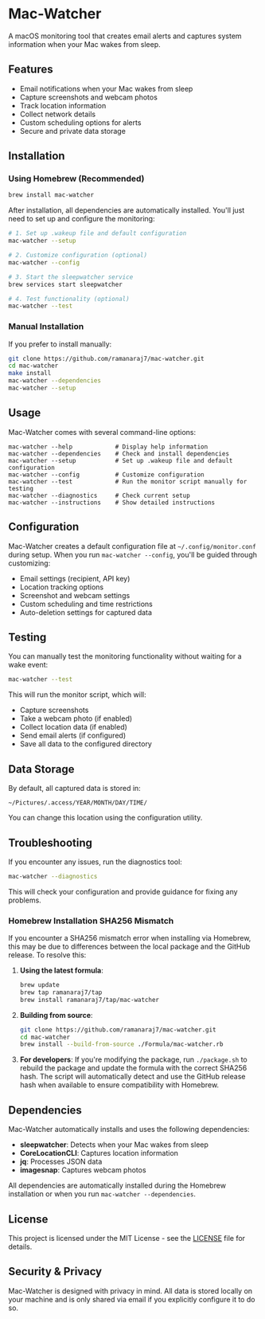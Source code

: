 # Mac-Watcher

A macOS monitoring tool that creates email alerts and captures system information when your Mac wakes from sleep.

## Features

- Email notifications when your Mac wakes from sleep
- Capture screenshots and webcam photos
- Track location information
- Collect network details
- Custom scheduling options for alerts
- Secure and private data storage

## Installation

### Using Homebrew (Recommended)

```bash
brew install mac-watcher
```

After installation, all dependencies are automatically installed. You'll just need to set up and configure the monitoring:

```bash
# 1. Set up .wakeup file and default configuration
mac-watcher --setup

# 2. Customize configuration (optional)
mac-watcher --config

# 3. Start the sleepwatcher service
brew services start sleepwatcher

# 4. Test functionality (optional)
mac-watcher --test
```

### Manual Installation

If you prefer to install manually:

```bash
git clone https://github.com/ramanaraj7/mac-watcher.git
cd mac-watcher
make install
mac-watcher --dependencies
mac-watcher --setup
```

## Usage

Mac-Watcher comes with several command-line options:

```
mac-watcher --help            # Display help information
mac-watcher --dependencies    # Check and install dependencies
mac-watcher --setup           # Set up .wakeup file and default configuration
mac-watcher --config          # Customize configuration
mac-watcher --test            # Run the monitor script manually for testing
mac-watcher --diagnostics     # Check current setup
mac-watcher --instructions    # Show detailed instructions
```

## Configuration

Mac-Watcher creates a default configuration file at `~/.config/monitor.conf` during setup. When you run `mac-watcher --config`, you'll be guided through customizing:

- Email settings (recipient, API key)
- Location tracking options
- Screenshot and webcam settings
- Custom scheduling and time restrictions
- Auto-deletion settings for captured data

## Testing

You can manually test the monitoring functionality without waiting for a wake event:

```bash
mac-watcher --test
```

This will run the monitor script, which will:
- Capture screenshots
- Take a webcam photo (if enabled)
- Collect location data (if enabled)
- Send email alerts (if configured)
- Save all data to the configured directory

## Data Storage

By default, all captured data is stored in:

```
~/Pictures/.access/YEAR/MONTH/DAY/TIME/
```

You can change this location using the configuration utility.

## Troubleshooting

If you encounter any issues, run the diagnostics tool:

```bash
mac-watcher --diagnostics
```

This will check your configuration and provide guidance for fixing any problems.

### Homebrew Installation SHA256 Mismatch

If you encounter a SHA256 mismatch error when installing via Homebrew, this may be due to differences between the local package and the GitHub release. To resolve this:

1. **Using the latest formula**:
   ```bash
   brew update
   brew tap ramanaraj7/tap
   brew install ramanaraj7/tap/mac-watcher
   ```

2. **Building from source**:
   ```bash
   git clone https://github.com/ramanaraj7/mac-watcher.git
   cd mac-watcher
   brew install --build-from-source ./Formula/mac-watcher.rb
   ```

3. **For developers**: If you're modifying the package, run `./package.sh` to rebuild the package and update the formula with the correct SHA256 hash. The script will automatically detect and use the GitHub release hash when available to ensure compatibility with Homebrew.

## Dependencies

Mac-Watcher automatically installs and uses the following dependencies:

- **sleepwatcher**: Detects when your Mac wakes from sleep
- **CoreLocationCLI**: Captures location information
- **jq**: Processes JSON data
- **imagesnap**: Captures webcam photos

All dependencies are automatically installed during the Homebrew installation or when you run `mac-watcher --dependencies`.

## License

This project is licensed under the MIT License - see the [LICENSE](LICENSE) file for details.

## Security & Privacy

Mac-Watcher is designed with privacy in mind. All data is stored locally on your machine and is only shared via email if you explicitly configure it to do so. 